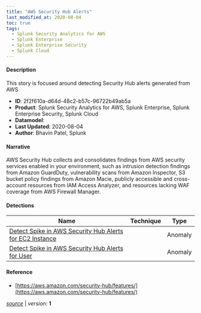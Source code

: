```yaml
---
title: "AWS Security Hub Alerts"
last_modified_at: 2020-08-04
toc: true
tags:
  - Splunk Security Analytics for AWS
  - Splunk Enterprise
  - Splunk Enterprise Security
  - Splunk Cloud
---
```


#### Description

This story is focused around detecting Security Hub alerts generated from AWS

- **ID**: 2f2f610a-d64d-48c2-b57c-96722b49ab5a
- **Product**: Splunk Security Analytics for AWS, Splunk Enterprise, Splunk Enterprise Security, Splunk Cloud
- **Datamodel**: 
- **Last Updated**: 2020-08-04
- **Author**: Bhavin Patel, Splunk

#### Narrative

AWS Security Hub collects and consolidates findings from AWS security services enabled in your environment, such as intrusion detection findings from Amazon GuardDuty, vulnerability scans from Amazon Inspector, S3 bucket policy findings from Amazon Macie, publicly accessible and cross-account resources from IAM Access Analyzer, and resources lacking WAF coverage from AWS Firewall Manager.

#### Detections

| Name        | Technique   | Type         |
| ----------- | ----------- |--------------|
| [Detect Spike in AWS Security Hub Alerts for EC2 Instance](/cloud/detect_spike_in_aws_security_hub_alerts_for_ec2_instance/) |  | Anomaly |
| [Detect Spike in AWS Security Hub Alerts for User](/cloud/detect_spike_in_aws_security_hub_alerts_for_user/) |  | Anomaly |

#### Reference

* [https://aws.amazon.com/security-hub/features/](https://aws.amazon.com/security-hub/features/)



[*source*](https://github.com/splunk/security_content/tree/develop/stories/aws_security_hub_alerts.yml) \| *version*: **1**